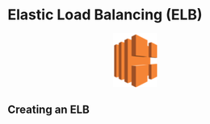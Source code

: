 # Elastic Load Balancing (ELB)

<p align="center"><img src="./images/logo.png"/></p>

## Creating an ELB
        
